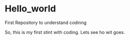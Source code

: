 # Hello_world
First Repository to understand codinng

So, this is my first stint with coding. 
Lets see ho wit goes.
